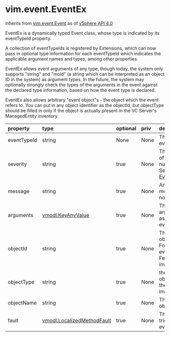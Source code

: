 vim.event.EventEx
=================
inherits from [vim.event.Event](docs/vim.event.Event.md)
as of [vSphere API 4.0](vim.version.md#vim.version.version5)


EventEx is a dynamically typed Event class, whose type is indicated by its  eventTypeId property.  <p>  A collection of eventTypeIds is registered by Extensions, which can now  pass in optional type information for each eventTypeId which indicates the  applicable argument names and types, among other properties.  <p>  EventEx allows event arguments of any type, though today, the system  only supports "string" and "moid" (a string which can be interpreted as an  object ID in the system) as argument types.  In the future, the system  may optionally strongly check the types of the arguments in the event  against the declared type information, based on how the event type is  declared.  <p>  EventEx also allows arbitrary "event object"s - the object which the  event refers to. You can put in any object identifier as the objectId,  but objectType should be filled in only if the object is actually present  in the VC Server's ManagedEntity inventory.

| property | type | optional | priv | desc |
|:---------|:-----|:---------|:-----|:-----|
| eventTypeId | string | None | None | The type of the event. |
| severity | string | true | None | The severity level of the message: null=>info.<br>See <a href="vim.event.Event.EventSeverity.md">EventEventSeverity</a><br> |
| message | string | true | None | An arbitrary message string, not localized. |
| arguments | [vmodl.KeyAnyValue](vmodl.KeyAnyValue.md "vmodl.KeyAnyValue") | true | None | The event arguments associated with the event |
| objectId | string | true | None | The ID of the object (VM, Host, Folder..) which the event pertains to.  Federated or local inventory path. |
| objectType | string | true | None | the type of the object, if known to the VirtualCenter inventory |
| objectName | string | true | None | The name of the object |
| fault | [vmodl.LocalizedMethodFault](vmodl.LocalizedMethodFault.md "vmodl.LocalizedMethodFault") | true | None | The fault that triggered the event, if any |


